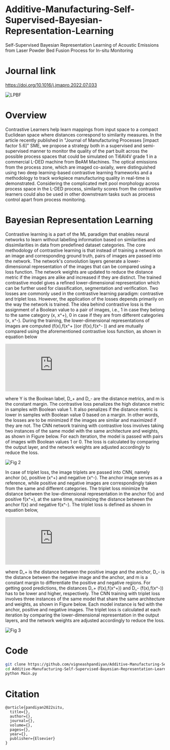 # Additive-Manufacturing-Self-Supervised-Bayesian-Representation-Learning
Self-Supervised Bayesian Representation Learning of Acoustic Emissions from Laser Powder Bed Fusion Process for In-situ Monitoring
# Journal link
https://doi.org/10.1016/j.jmapro.2022.07.033

![LPBF](https://github.com/vigneashpandiyan/Additive-Manufacturing-Contrastive-Learners/assets/39007209/aa6fa98d-a0c8-4424-8fbf-aae661a5bdbd)

# Overview

Contrastive Learners help learn mappings from input space to a compact Euclidean space where distances correspond to similarity measures. In the article recently published in "Journal of Manufacturing Processes [impact factor 5.6]" SME, we propose a strategy both in a supervised and semi-supervised manner to monitor the quality of the part built across the possible process spaces that could be simulated on Ti6Al4V grade 1 in a commercial L-DED machine from BeAM Machines. The optical emissions from the process zone, which are imaged co-axially, were distinguished using two deep learning-based contrastive learning frameworks and a methodology to track workpiece manufacturing quality in real-time is demonstrated. Considering the complicated melt pool morphology across process space in the L-DED process, similarity scores from the contrastive learners could also be used in other downstream tasks such as process control apart from process monitoring.

# Bayesian Representation Learning

Contrastive learning is a part of the ML paradigm that enables neural networks to learn without labelling information based on similarities and dissimilarities in data from predefined dataset categories. The core methodology of contrastive learning is that instead of training a network on an image and corresponding ground truth, pairs of images are passed into the network. The network's convolution layers generate a lower-dimensional representation of the images that can be compared using a loss function. The network weights are updated to reduce the distance metric if the images are alike and increased if they are distinct. The trained contrastive model gives a refined lower-dimensional representation which can be further used for classification, segmentation and verification. Two losses are commonly used in the contrastive learning paradigm: contrastive and triplet loss. However, the application of the losses depends primarily on the way the network is trained. The idea behind contrastive loss is the assignment of a Boolean value to a pair of images, i.e., 1 in case they belong to the same category (x, x^+),  0 in case if they are from different categories (x, x^-). During the training, the lower-dimensional representations of images are computed (f(x),f(x^+ ))or (f(x),f(x^- )) and are mutually compared using the aforementioned contrastive loss function, as shown in equation below

![Firstequation](https://latex.codecogs.com/gif.latex?L%3D%281-Y%291/2%20%28D_%7B-%7D%7B%7D%28f%28x%29%2Cf%28x%5E-%29%29%5E2%20&plus;%20%28Y%29%201/2%20%7Bmax%280%2Cm-%28D_%7B&plus;%7D%20%28f%28x%29%2Cf%28x%5E&plus;%29%29%7D%5E2)

where Y is the Boolean label, D_+  and D_- are the distance metrics, and m is the constant margin. The contrastive loss penalizes the high distance metric in samples with Boolean value 1. It also penalizes if the distance metric is lower in samples with Boolean value 0 based on a margin. In other words, the losses are to be minimized if the images are similar and maximized if they are not. The CNN network training with contrastive loss involves taking two instances of the same model with the same architecture and weights, as shown in Figure below. For each iteration, the model is passed with pairs of images with Boolean values 1 or 0. The loss is calculated by comparing the output layer, and the network weights are adjusted accordingly to reduce the loss.

![Fig 2](https://user-images.githubusercontent.com/39007209/185093766-932a1559-0da6-485d-8b38-34266a7e06ad.jpg)

In case of triplet loss, the image triplets are passed into CNN, namely anchor (x), positive (x^+) and negative (x^-). The anchor image serves as a reference, while positive and negative images are correspondingly taken from the same and different categories. The triplet loss minimize the distance between the low-dimensional representation in the anchor f(x) and positive f(x^+), at the same time, maximizing the distance between the anchor f(x) and negative f(x^-). The triplet loss is defined as shown in equation below, 

![Second equation](https://latex.codecogs.com/gif.latex?L%3D%20max%20%28D_&plus;%20%28f%28x%29%2Cf%28x%5E&plus;%29%29%20-D_-%20%28f%28x%29%2Cf%28x%5E-%29%29%20&plus;%20m%2C0%29)

where D_+  is the distance between the positive image and the anchor, D_- is the distance between the negative image and the anchor, and m is a constant margin to differentiate the positive and negative regions. For getting good predictions, the distances D_+ (f(x),f(x^+)) and D_- (f(x),f(x^-)) has to be lower and higher, respectively. The CNN training with triplet loss involves three instances of the same model that share the same architecture and weights, as shown in Figure below. Each model instance is fed with the anchor, positive and negative images. The triplet loss is calculated at each iteration by comparing the lower-dimensional representation in the output layers, and the network weights are adjusted accordingly to reduce the loss.
 

![Fig 3](https://user-images.githubusercontent.com/39007209/185093778-65019378-d13a-4f41-b4ff-9da998fbd15f.jpg)

# Code
```bash
git clone https://github.com/vigneashpandiyan/Additive-Manufacturing-Self-Supervised-Bayesian-Representation-Learning
cd Additive-Manufacturing-Self-Supervised-Bayesian-Representation-Learning
python Main.py
```

# Citation
```
@article{pandiyan2022situ,
  title={},
  author={},
  journal={},
  volume={},
  pages={},
  year={},
  publisher={Elsevier}
}
